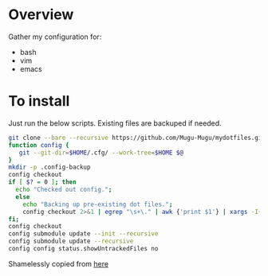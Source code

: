 # Overview
Gather my configuration for:
* bash
* vim
* emacs

# To install
Just run the below scripts. Existing files are backuped if needed.

```bash
git clone --bare --recursive https://github.com/Mugu-Mugu/mydotfiles.git $HOME/.cfg
function config {
   git --git-dir=$HOME/.cfg/ --work-tree=$HOME $@
}
mkdir -p .config-backup
config checkout
if [ $? = 0 ]; then
  echo "Checked out config.";
  else
    echo "Backing up pre-existing dot files.";
    config checkout 2>&1 | egrep "\s+\." | awk {'print $1'} | xargs -I{} mv {} .config-backup/{}
fi;
config checkout
config submodule update --init --recursive
config submodule update --recursive
config config status.showUntrackedFiles no
```

Shamelessly copied from [here](https://developer.atlassian.com/blog/2016/02/best-way-to-store-dotfiles-git-bare-repo/)


